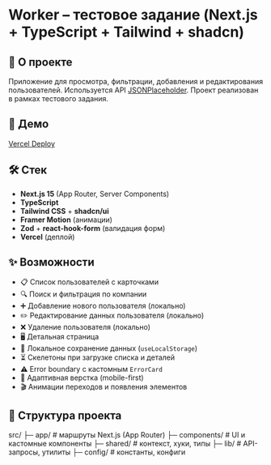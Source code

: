 # Worker – тестовое задание (Next.js + TypeScript + Tailwind + shadcn)

## 📌 О проекте
Приложение для просмотра, фильтрации, добавления и редактирования пользователей.
Используется API [JSONPlaceholder](https://jsonplaceholder.typicode.com/users).
Проект реализован в рамках тестового задания.

## 🚀 Демо
[Vercel Deploy](https://next-project-rsk2.vercel.app/)

## 🛠 Стек
- **Next.js 15** (App Router, Server Components)
- **TypeScript**
- **Tailwind CSS** + **shadcn/ui**
- **Framer Motion** (анимации)
- **Zod** + **react-hook-form** (валидация форм)
- **Vercel** (деплой)

## ✨ Возможности
- 📋 Список пользователей с карточками
- 🔍 Поиск и фильтрация по компании
- ➕ Добавление нового пользователя (локально)
- ✏️ Редактирование данных пользователя (локально)
- ❌ Удаление пользователя (локально)
- 🖥 Детальная страница
- 💾 Локальное сохранение данных (`useLocalStorage`)
- ⏳ Скелетоны при загрузке списка и деталей
- ⚠️ Error boundary с кастомным `ErrorCard`
- 📱 Адаптивная верстка (mobile-first)
- 🎬 Анимации переходов и появления элементов

## 📂 Структура проекта
src/
├─ app/ # маршруты Next.js (App Router)
├─ components/ # UI и кастомные компоненты
├─ shared/ # контекст, хуки, типы
├─ lib/ # API-запросы, утилиты
├─ config/ # константы, конфиги
